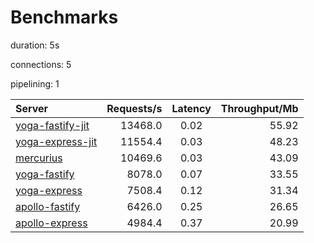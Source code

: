 # Benchmarks

duration: 5s

connections: 5

pipelining: 1


| Server                                                                                                            | Requests/s | Latency | Throughput/Mb |
| :--                                                                                                               | --:        | :-:     | --:           |
| [yoga-fastify-jit](https://github.com/TheEdoRan/node-graphql-benchmarks/tree/main/benchmarks/yoga-fastify-jit.js) | 13468.0    | 0.02    | 55.92         |
| [yoga-express-jit](https://github.com/TheEdoRan/node-graphql-benchmarks/tree/main/benchmarks/yoga-express-jit.js) | 11554.4    | 0.03    | 48.23         |
| [mercurius](https://github.com/TheEdoRan/node-graphql-benchmarks/tree/main/benchmarks/mercurius.js)               | 10469.6    | 0.03    | 43.09         |
| [yoga-fastify](https://github.com/TheEdoRan/node-graphql-benchmarks/tree/main/benchmarks/yoga-fastify.js)         | 8078.0     | 0.07    | 33.55         |
| [yoga-express](https://github.com/TheEdoRan/node-graphql-benchmarks/tree/main/benchmarks/yoga-express.js)         | 7508.4     | 0.12    | 31.34         |
| [apollo-fastify](https://github.com/TheEdoRan/node-graphql-benchmarks/tree/main/benchmarks/apollo-fastify.js)     | 6426.0     | 0.25    | 26.65         |
| [apollo-express](https://github.com/TheEdoRan/node-graphql-benchmarks/tree/main/benchmarks/apollo-express.js)     | 4984.4     | 0.37    | 20.99         |
